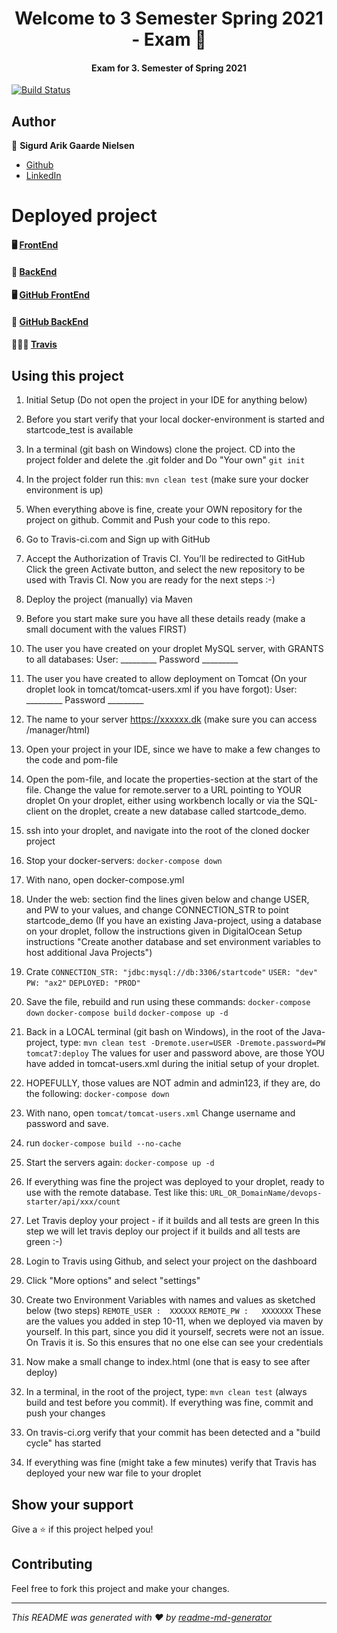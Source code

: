 <h1 align="center">Welcome to 3 Semester Spring 2021 - Exam 👋</h1>

<h4 align="center">Exam for 3. Semester of Spring 2021 </h4>

[![Build Status](https://www.travis-ci.com/ariktwena/BackEnd_PROXY_Exam.svg?branch=master)](https://www.travis-ci.com/ariktwena/BackEnd_PROXY_Exam)

## Author

👤 **Sigurd Arik Gaarde Nielsen**

* [Github](https://github.com/ariktwena)
* [LinkedIn](https://www.linkedin.com/in/arik-gaarde-nielsen-3a54255/)

# Deployed project

#### 🖥 [FrontEnd](https://codeops.dk/)

#### 💾 [BackEnd](https://codergram.dk/startcode_exam/)

#### 🖥 [GitHub FrontEnd](https://github.com/ariktwena/Frontend_PROXY_exam)

#### 💾 [GitHub BackEnd](https://github.com/ariktwena/BackEnd_PROXY_Exam)

#### 👮🏽‍♂️ [Travis](https://www.travis-ci.com/github/ariktwena/BackEnd_PROXY_Exam)

## Using this project

1. Initial Setup (Do not open the project in your IDE for anything below)

2. Before you start verify that your local docker-environment is started and startcode_test is available 
3. In a terminal (git bash on Windows) clone the project. CD into the project folder and delete the .git folder and Do "Your own" `git init`
4. In the project folder run this: `mvn clean test`  (make sure your docker environment is up)
5. When everything above is fine, create your OWN repository for the project on github. Commit and Push your code to this repo.
6. Go to Travis-ci.com and Sign up with GitHub
7. Accept the Authorization of Travis CI. You’ll be redirected to GitHub
Click the green Activate button, and select the new repository to be used with Travis CI. Now you are ready for the next steps :-)
8. Deploy the project (manually) via Maven
9. Before you start make sure you have all these details ready (make a small document with the values FIRST)

10. The user you have created on your droplet MySQL server, with GRANTS to all databases:
User:		_________
Password	_________

11. The user you have created to allow deployment on Tomcat 
(On your droplet look in tomcat/tomcat-users.xml if you have forgot):
User:		_________
Password	_________

12. The name to your server https://xxxxxx.dk (make sure you can access /manager/html)

13. Open your project in your IDE, since we have to make a few changes to the code and pom-file
14. Open the pom-file, and locate the properties-section at the start of the file. Change the value for remote.server to a URL pointing to YOUR droplet
On your droplet, either using workbench locally or via the SQL-client on the droplet, create a new database called startcode_demo.
1. ssh into your droplet, and navigate into the root of the cloned docker project
1. Stop your docker-servers: `docker-compose down`
1. With nano, open docker-compose.yml
1. Under the web: section find the lines given below and change USER, and PW to your values, and change CONNECTION_STR to point startcode_demo (If you have an existing Java-project, using a database on your droplet, follow the instructions given in DigitalOcean Setup instructions "Create another database and set environment variables to host additional Java Projects") 
 
1. Crate `CONNECTION_STR: "jdbc:mysql://db:3306/startcode"`
`USER: "dev"`
`PW: "ax2"` 
`DEPLOYED: "PROD"`

1. Save the file, rebuild and run using these commands:
`docker-compose down`
`docker-compose build`
`docker-compose up -d`
1. Back in a LOCAL terminal (git bash on Windows), in the root of the Java-project, type:
`mvn clean test -Dremote.user=USER -Dremote.password=PW tomcat7:deploy`
The values for user and password above, are those YOU have added in tomcat-users.xml during the initial setup of your droplet.

1. HOPEFULLY, those values are NOT admin and admin123, if they are, do the following:
`docker-compose down`
1. With nano, open `tomcat/tomcat-users.xml` Change username and password and save.
1. run `docker-compose build --no-cache`
1. Start the servers again: `docker-compose up -d`
1. If everything was fine the project was deployed to your droplet, ready to use with the remote database. Test like this:
`URL_OR_DomainName/devops-starter/api/xxx/count `

1. Let Travis deploy your project - if it builds and all tests are green
In this step we will let travis deploy our project if it builds and all tests are green :-)

1. Login to Travis using Github, and select your project on the dashboard
1. Click "More options" and select "settings"
1. Create two Environment Variables with names and values as sketched below (two steps)
`REMOTE_USER :  XXXXXX`
`REMOTE_PW :   XXXXXXX`
These are the values you added in step 10-11, when we deployed via maven by yourself. In this part,   since you did it yourself, secrets were not an issue. On Travis it is. So this ensures that no one else can see your credentials
1. Now make a small change to index.html (one that is easy to see after deploy)
1. In a terminal, in the root of the project, type: `mvn clean test` (always build and test before you commit). If everything was fine, commit and push your changes
1. On travis-ci.org verify that your commit has been detected and a "build cycle" has started
1. If everything was fine (might take a few minutes) verify that Travis has deployed your new war file to your droplet

## Show your support

Give a ⭐️ if this project helped you!

## Contributing

Feel free to fork this project and make your changes.

***
_This README was generated with ❤️ by [readme-md-generator](https://github.com/kefranabg/readme-md-generator)_
